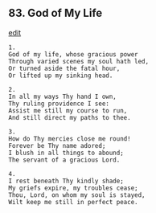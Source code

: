 
## 83.  God of My Life
[edit](https://docs.google.com/document/d/1U11ig3hfMi2-lD9-W6WKoufdMXqBGUQ0/edit?mode=html)




    1.
    God of my life, whose gracious power 
    Through varied scenes my soul hath led, 
    Or turned aside the fatal hour, 
    Or lifted up my sinking head. 

    2.
    In all my ways Thy hand I own, 
    Thy ruling providence I see: 
    Assist me still my course to run, 
    And still direct my paths to thee. 

    3.
    How do Thy mercies close me round! 
    Forever be Thy name adored; 
    I blush in all things to abound; 
    The servant of a gracious Lord. 

    4.
    I rest beneath Thy kindly shade; 
    My griefs expire, my troubles cease; 
    Thou, Lord, on whom my soul is stayed, 
    Wilt keep me still in perfect peace.
